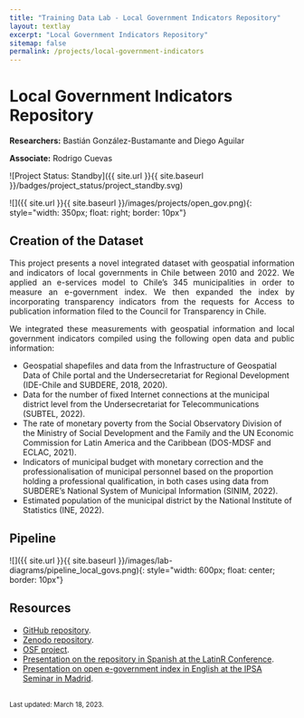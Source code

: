 ```yaml
---
title: "Training Data Lab - Local Government Indicators Repository"
layout: textlay
excerpt: "Local Government Indicators Repository"
sitemap: false
permalink: /projects/local-government-indicators
---
```


# Local Government Indicators Repository

**Researchers:** Bastián González-Bustamante and Diego Aguilar

**Associate:** Rodrigo Cuevas

![Project Status: Standby]({{ site.url }}{{ site.baseurl }}/badges/project_status/project_standby.svg)

![]({{ site.url }}{{ site.baseurl }}/images/projects/open_gov.png){: style="width: 350px; float: right; border: 10px"}

## Creation of the Dataset

<p align="justify">This project presents a novel integrated dataset with geospatial information and indicators of local governments in Chile between 2010 and 2022. We applied an e-services model to Chile’s 345 municipalities in order to measure an e-government index. We then expanded the index by incorporating transparency indicators from the requests for Access to publication information filed to the Council for Transparency in Chile.</p>

<p align="justify"> We integrated these measurements with geospatial information and local government indicators compiled using the following open data and public information:</p>

- Geospatial shapefiles and data from the Infrastructure of Geospatial Data of Chile portal and the Undersecretariat for Regional Development (IDE-Chile and SUBDERE, 2018, 2020).
- Data for the number of fixed Internet connections at the municipal district level from the Undersecretariat for Telecommunications (SUBTEL, 2022).
- The rate of monetary poverty from the Social Observatory Division of the Ministry of Social Development and the Family and the UN Economic Commission for Latin America and the Caribbean (DOS-MDSF and ECLAC, 2021).
- Indicators of municipal budget with monetary correction and the professionalisation of municipal personnel based on the proportion holding a professional qualification, in both cases using data from SUBDERE’s National System of Municipal Information (SINIM, 2022).
- Estimated population of the municipal district by the National Institute of Statistics (INE, 2022).

## Pipeline

![]({{ site.url }}{{ site.baseurl }}/images/lab-diagrams/pipeline_local_govs.png){: style="width: 600px; float: center; border: 10px"}

## Resources

- <a href="https://github.com/bgonzalezbustamante/local-gov-indicators" target="_blank">GitHub repository</a>.
- <a href="https://doi.org/10.5281/zenodo.7568387" target="_blank">Zenodo repository</a>.
- <a href="https://doi.org/10.17605/OSF.IO/32WSK" target="_blank">OSF project</a>.
- <a href="https://youtu.be/AmUQnQbKabQ" target="_blank">Presentation on the repository in Spanish at the LatinR Conference</a>.
- <a href="https://youtu.be/BL9qaoqbdWk" target="_blank">Presentation on open e-government index in English at the IPSA Seminar in Madrid</a>.

<br />
<small>Last updated: March 18, 2023.</small>
